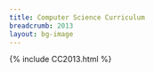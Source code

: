 ```yaml
---
title: Computer Science Curriculum
breadcrumb: 2013
layout: bg-image
---
```

{% include CC2013.html %}

